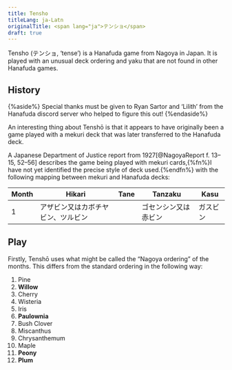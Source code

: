```yaml
---
title: Tensho
titleLang: ja-Latn
originalTitle: <span lang="ja">テンショ</span>
draft: true
---
```


<span lang="ja-Latn" class="noun">Tensho</span> (<span lang="ja">テンショ</span>, ‘tense’) 
is a <span lang="ja-Latn" class="noun">Hanafuda</span> game from <span
lang="ja-Latn" class="noun">Nagoya</span> in Japan. It is played with an unusual
deck ordering and <span lang="ja-Latn">yaku</span> that are not found in other
<span lang="ja-Latn" class="noun">Hanafuda</span> games.

<!-- excerpt -->

## History

{%aside%}
Special thanks must be given to Ryan Sartor and ‘Lilith’ from the Hanafuda
discord server who helped to figure this out!
{%endaside%}

An interesting thing about <span lang="ja-Latn" class="noun">Tenshō</span> is
that it appears to have originally been a game played with a <span
lang="ja-Latn" >mekuri</span> deck that was later transferred to the <span
lang="ja-Latn" class="noun">Hanafuda</span> deck.

A Japanese Department of Justice report from 1927[@NagoyaReport f. 13–15, 52–56]
describes the game being played with <span lang="ja-Latn">mekuri</span>
cards,{%fn%}I have not yet identified the precise style of deck used.{%endfn%}
with the following mapping between <span lang="ja-Latn">mekuri</span> and <span
lang="ja-Latn" class="noun">Hanafuda</span> decks:

<table>
<thead>
<tr>
<th>Month</th>
<th>Hikari</th>
<th>Tane</th>
<th>Tanzaku</th>
<th>Kasu</th>
</tr>
</thead>
<tbody>

<!--
アカ
ドロ
-->

<tr lang="ja">
<td>1</td>
<td>アザビン又はカボチヤビン、ツルビン</td>
<td></td>
<td>ゴセンシン又は赤ビン</td>
<td>ガスビン</td>
</tr>

</tbody>
</table>

## Play

Firstly, <span lang="ja-Latn" class="noun">Tenshō</span> uses what might be
called the “<span lang="ja-Latn" class="noun">Nagoya</span> ordering” of the
months. This differs from the standard ordering in the following way:

<ol class="columnar">
<li>Pine</li>
<li><strong>Willow</strong></li>
<li>Cherry</li>
<li>Wisteria</li>
<li>Iris</li>
<li><strong>Paulownia</strong></li>
<li>Bush Clover</li>
<li>Miscanthus</li>
<li>Chrysanthemum</li>
<li>Maple</li>
<li><strong>Peony</strong></li>
<li><strong>Plum</strong></li>
</ol>
